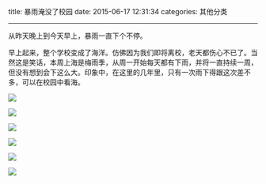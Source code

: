 title: 暴雨淹没了校园
date: 2015-06-17 12:31:34
categories: 其他分类

---

从昨天晚上到今天早上，暴雨一直下个不停。

<!--more-->

早上起来，整个学校变成了海洋。仿佛因为我们即将离校，老天都伤心不已了。当然这是笑话，本周上海是梅雨季，从周一开始每天都有下雨，并将一直持续一周，但没有想到会下这么大。印象中，在这里的几年里，只有一次雨下得跟这次差不多，可以在校园中看海。

![](http://ww2.sinaimg.cn/mw690/aeba7ac3gw1et6zfmwk2cj20zk0qo43w.jpg)

![](http://ww2.sinaimg.cn/mw690/aeba7ac3gw1et6zfren48j20qo0f0q63.jpg)

![](http://ww2.sinaimg.cn/mw690/aeba7ac3gw1et6zfp1z04j20zk0qotcv.jpg)

![](http://ww3.sinaimg.cn/mw690/aeba7ac3gw1et6zfk63x1j20hs0nqdis.jpg)

![](http://ww2.sinaimg.cn/mw690/aeba7ac3gw1et6zflcm86j20go0m8my7.jpg)

![](http://ww4.sinaimg.cn/mw690/aeba7ac3gw1et6zfwi1ewj20hs0nqwgi.jpg)








